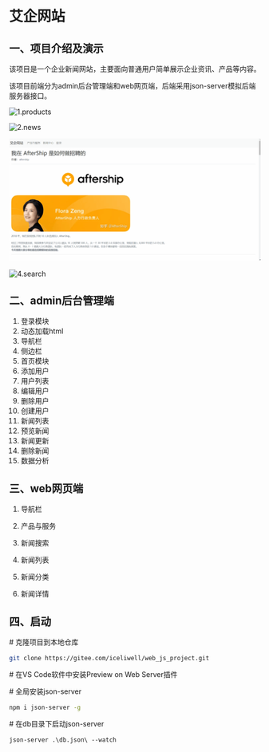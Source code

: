 # 艾企网站

## 一、项目介绍及演示 
该项目是一个企业新闻网站，主要面向普通用户简单展示企业资讯、产品等内容。

该项目前端分为admin后台管理端和web网页端，后端采用json-server模拟后端服务器接口。

![1.products](db/imgs/1.products.gif)

![2.news](db/imgs/2.news.gif)

![3.manage](db/imgs/3.manage.gif)

![4.search](db/imgs/4.search.gif)



## 二、admin后台管理端
1. 登录模块
2. 动态加载html
3. 导航栏
4. 侧边栏
5. 首页模块
6. 添加用户
7. 用户列表
8. 编辑用户
9. 删除用户
10. 创建用户
11. 新闻列表
12. 预览新闻
13. 新闻更新
14. 删除新闻
15. 数据分析


## 三、web网页端

1. 导航栏

2. 产品与服务
3. 新闻搜索
4. 新闻列表
5. 新闻分类
6. 新闻详情

## 四、启动

\# 克隆项目到本地仓库

```bash
git clone https://gitee.com/iceliwell/web_js_project.git
```

\# 在VS Code软件中安装Preview on Web Server插件

\# 全局安装json-server

```bash
npm i json-server -g
```

\# 在db目录下启动json-server

```
json-server .\db.json\ --watch
```

